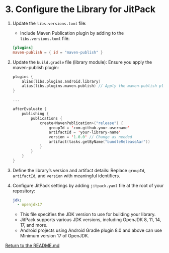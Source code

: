 # 3. Configure the Library for JitPack

1. Update the `libs.versions.toml` file:

    - Include Maven Publication plugin by adding to the `libs.versions.toml` file:

    ```toml
    [plugins]
    maven-publish = { id = "maven-publish" }
    ```

2. Update the `build.gradle` file (library module): Ensure you apply the maven-publish plugin:

    ```kotlin
    plugins {
        alias(libs.plugins.android.library)
        alias(libs.plugins.maven.publish) // Apply the maven-publish plugin
    }

    ...

    afterEvaluate {
        publishing {
            publications {
                create<MavenPublication>("release") {
                    groupId = 'com.github.your-username'
                    artifactId = 'your-library-name'
                    version = '1.0.0' // Change as needed
                    artifact(tasks.getByName("bundleReleaseAar"))
                }
            }
        }
    }
    ```

3. Define the library’s version and artifact details: Replace `groupId`, `artifactId`, and `version` with meaningful identifiers.

4. Configure JitPack settings by adding `jitpack.yaml` file at the root of your repository:

    ```yaml
    jdk:
      - openjdk17
    ```

    - This file specifies the JDK version to use for building your library.
    - JitPack supports various JDK versions, including OpenJDK 8, 11, 14, 17, and more.
    - Android projects using Android Gradle plugin 8.0 and above can use Minimum version 17 of OpenJDK.

[Return to the README.md](README.md)
